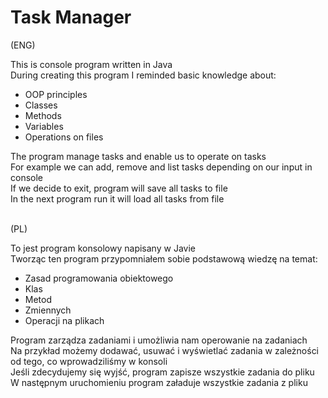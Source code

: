 # Task Manager 
(ENG) </br>
<p> This is console program written in Java  </br>
During creating this program I reminded basic knowledge about: 
<ul> 
<li>OOP principles </li> 
<li>Classes</li>
<li>Methods</li> 
<li>Variables</li> 
<li>Operations on files</li> 
</ul>
The program manage tasks and enable us to operate on tasks </br> 
For example we can add, remove and list tasks depending on our input in console</br>
If we decide to exit, program will save all tasks to file <br>
In the next program run it will load all tasks from file</p>
</br>
(PL) </br>
<p> To jest program konsolowy napisany w Javie  </br>
Tworząc ten program przypomniałem sobie podstawową wiedzę na temat:
<ul> 
<li>Zasad programowania obiektowego</li> 
<li>Klas</li>
<li>Metod</li> 
<li>Zmiennych</li> 
<li>Operacji na plikach</li> 
</ul>
Program zarządza zadaniami i umożliwia nam operowanie na zadaniach </br> 
Na przykład możemy dodawać, usuwać i wyświetlać zadania w zależności od tego, co wprowadziliśmy w konsoli</br>
Jeśli zdecydujemy się wyjść, program zapisze wszystkie zadania do pliku <br>
W następnym uruchomieniu program załaduje wszystkie zadania z pliku</p>
